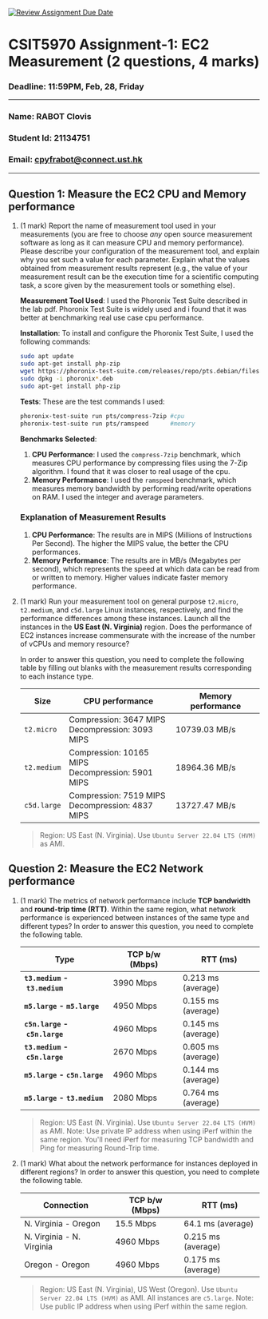 [![Review Assignment Due Date](https://classroom.github.com/assets/deadline-readme-button-22041afd0340ce965d47ae6ef1cefeee28c7c493a6346c4f15d667ab976d596c.svg)](https://classroom.github.com/a/IAASVEAZ)
# CSIT5970 Assignment-1: EC2 Measurement (2 questions, 4 marks)

### Deadline: 11:59PM, Feb, 28, Friday

---

### Name: RABOT Clovis
### Student Id: 21134751
### Email: cpyfrabot@connect.ust.hk

---

## Question 1: Measure the EC2 CPU and Memory performance

1. (1 mark) Report the name of measurement tool used in your measurements (you are free to choose *any* open source measurement software as long as it can measure CPU and memory performance). Please describe your configuration of the measurement tool, and explain why you set such a value for each parameter. Explain what the values obtained from measurement results represent (e.g., the value of your measurement result can be the execution time for a scientific computing task, a score given by the measurement tools or something else).

    **Measurement Tool Used**:
    I used the Phoronix Test Suite described in the lab pdf. Phoronix Test Suite is widely used and i found that it was better at benchmarking real use case cpu performance.

    **Installation**:
    To install and configure the Phoronix Test Suite, I used the following commands:
    ```bash
    sudo apt update
    sudo apt-get install php-zip
    wget https://phoronix-test-suite.com/releases/repo/pts.debian/files/phoronix-test-suite_10.8.4_all.deb
    sudo dpkg -i phoronix*.deb
    sudo apt-get install php-zip
    ```
    **Tests**:
    These are the test commands I used:
    ```bash
    phoronix-test-suite run pts/compress-7zip #cpu
    phoronix-test-suite run pts/ramspeed      #memory
    ```
    **Benchmarks Selected**:
    1. **CPU Performance**: I used the `compress-7zip` benchmark, which measures CPU performance by compressing files using the 7-Zip algorithm. I found that it was closer to real usage of the cpu.
    2. **Memory Performance**: I used the `ramspeed` benchmark, which measures memory bandwidth by performing read/write operations on RAM. I used the integer and average parameters.
    ### Explanation of Measurement Results
    1. **CPU Performance**:
    The results are in MIPS (Millions of Instructions Per Second). The higher the MIPS value, the better the CPU performances.
    1. **Memory Performance**:
    The results are in MB/s (Megabytes per second), which represents the speed at which data can be read from or written to memory. Higher values indicate faster memory performance.

2. (1 mark) Run your measurement tool on general purpose `t2.micro`, `t2.medium`, and `c5d.large` Linux instances, respectively, and find the performance differences among these instances. Launch all the instances in the **US East (N. Virginia)** region. Does the performance of EC2 instances increase commensurate with the increase of the number of vCPUs and memory resource?

    In order to answer this question, you need to complete the following table by filling out blanks with the measurement results corresponding to each instance type.

    | Size        | CPU performance                                     | Memory performance |
    | ----------- | --------------------------------------------------- | ------------------ |
    | `t2.micro`  | Compression: 3647 MIPS<br>Decompression: 3093 MIPS  | 10739.03 MB/s      |
    | `t2.medium` | Compression: 10165 MIPS<br>Decompression: 5901 MIPS | 18964.36 MB/s      |
    | `c5d.large` | Compression: 7519 MIPS<br>Decompression: 4837 MIPS  | 13727.47 MB/s      |

    > Region: US East (N. Virginia). Use `Ubuntu Server 22.04 LTS (HVM)` as AMI.

## Question 2: Measure the EC2 Network performance

1. (1 mark) The metrics of network performance include **TCP bandwidth** and **round-trip time (RTT)**. Within the same region, what network performance is experienced between instances of the same type and different types? In order to answer this question, you need to complete the following table.

    | Type                          | TCP b/w (Mbps) | RTT (ms)           |
    | ----------------------------- | -------------- | ------------------ |
    | **`t3.medium` - `t3.medium`** | 3990 Mbps      | 0.213 ms (average) |
    | **`m5.large` - `m5.large`**   | 4950 Mbps      | 0.155 ms (average) |
    | **`c5n.large` - `c5n.large`** | 4960 Mbps      | 0.145 ms (average) |
    | **`t3.medium` - `c5n.large`** | 2670 Mbps      | 0.605 ms (average) |
    | **`m5.large` - `c5n.large`**  | 4960 Mbps      | 0.144 ms (average) |
    | **`m5.large` - `t3.medium`**  | 2080 Mbps      | 0.764 ms (average) |


    > Region: US East (N. Virginia). Use `Ubuntu Server 22.04 LTS (HVM)` as AMI. Note: Use private IP address when using iPerf within the same region. You'll need iPerf for measuring TCP bandwidth and Ping for measuring Round-Trip time.

2. (1 mark) What about the network performance for instances deployed in different regions? In order to answer this question, you need to complete the following table.

    | Connection                | TCP b/w (Mbps) | RTT (ms)           |
    | ------------------------- | -------------- | ------------------ |
    | N. Virginia - Oregon      | 15.5 Mbps      | 64.1 ms (average)  |
    | N. Virginia - N. Virginia | 4960 Mbps      | 0.215 ms (average) |
    | Oregon - Oregon           | 4960 Mbps      | 0.175 ms (average) |

    > Region: US East (N. Virginia), US West (Oregon). Use `Ubuntu Server 22.04 LTS (HVM)` as AMI. All instances are `c5.large`. Note: Use public IP address when using iPerf within the same region.
